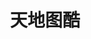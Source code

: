 ---
description: 中国国际广播电台的新闻图片精选。
layout: post
results:
- primaryGenreName: News
  version: '1.0.1'
  trackViewUrl: https://itunes.apple.com/cn/app/tian-de-tu-ku/id760135260?mt=8&uo=4
  artworkUrl100: http://a1819.phobos.apple.com/us/r30/Purple6/v4/8a/da/c3/8adac3fb-a01a-8315-b411-f08b7fa118cf/mzl.mtoehime.png
  artworkUrl60: http://a1034.phobos.apple.com/us/r30/Purple/v4/3d/55/47/3d554704-a64c-c02a-6c0e-d2ace8ed7940/icon.png
  userRatingCountForCurrentVersion: 3
  sellerName: Vtion Anzhuo Technology Co., Ltd.
  supportedDevices:
  - iPhone4
  - iPhone4S
  - iPad2Wifi
  - iPadThirdGen4G
  - iPodTouchourthGen
  - iPhone5c
  - iPhone5s
  - iPodTouchThirdGen
  - iPadFourthGen4G
  - iPhone-3GS
  - iPadThirdGen
  - iPodTouchFifthGen
  - iPadMini
  - iPhone5
  - iPadMini4G
  - iPadFourthGen
  - iPad3G
  - iPadWifi
  - iPad23G
  genres:
  - 新闻
  - 摄影与录像
  trackName: 天地图酷
  description: '天地图酷，将发挥中国国际广播电台的资源和品牌优势，以图片形态表达媒体观点，以客户端的方式进行图片媒体的解读与传播，为面向国际化人群，提供一种新的媒体服务。

    中国国际广播电台是中国面向世界传播的唯一国家级对外传媒机构，业务涵盖广播、电视、报纸、杂志、网络、新媒体等多个领域，使用65种语言涵盖世界五大洲200多个国家和地区，覆盖全球的95%人口。'
  price: 0
  trackId: 760135260
  releaseDate: '2013-12-17T05:35:06Z'
  screenshotUrls:
  - http://a4.mzstatic.com/us/r30/Purple/v4/e9/d3/aa/e9d3aa15-ed3b-0590-1d9f-81124eac2340/screen1136x1136.jpeg
  - http://a3.mzstatic.com/us/r30/Purple6/v4/4d/17/b4/4d17b425-2591-56d2-b277-8d84f5ee299d/screen1136x1136.jpeg
  artistViewUrl: https://itunes.apple.com/cn/artist/vtion-anzhuo-technology-co./id760135263?uo=4
  primaryGenreId: 6009
  userRatingCount: 14
  averageUserRatingForCurrentVersion: 5
  kind: software
  fileSizeBytes: '9098731'
  bundleId: com.vtion.iosclient.tdtuku
  releaseNotes: '1、优化部分界面的UI；

    2、优化部分界面的用户体验；

    3、修正部分bug；'
  sellerUrl: http://www.51vapp.com
  artistName: Vtion Anzhuo Technology Co., Ltd.
  trackCensoredName: 天地图酷
  isGameCenterEnabled: false
  contentAdvisoryRating: 4+
  languageCodesISO2A:
  - ZH
  trackContentRating: 4+
  features: &a []
  averageUserRating: 5
  wrapperType: software
  artworkUrl512: http://a1819.phobos.apple.com/us/r30/Purple6/v4/8a/da/c3/8adac3fb-a01a-8315-b411-f08b7fa118cf/mzl.mtoehime.png
  formattedPrice: 免费
  artistId: 760135263
  genreIds:
  - '6009'
  - '6008'
  currency: CNY
  ipadScreenshotUrls: *a
category: 新闻
tags: tag1
resultCount: 1
title: 天地图酷

---